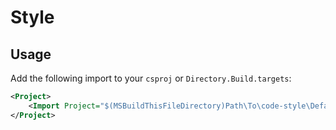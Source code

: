 # Style

## Usage

Add the following import to your `csproj` or `Directory.Build.targets`:

```xml
<Project>
    <Import Project="$(MSBuildThisFileDirectory)Path\To\code-style\Default.targets" />
</Project>
```
